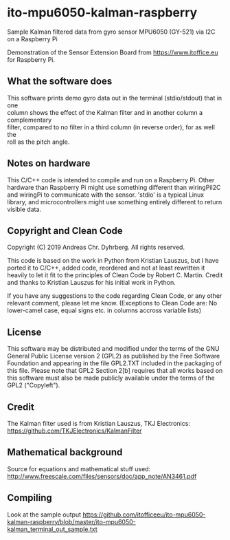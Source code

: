 # ito-mpu6050-kalman-raspberry
Sample Kalman filtered data from gyro sensor MPU6050 (GY-521) via I2C on a Raspberry Pi

Demonstration of the Sensor Extension Board from https://www.itoffice.eu for Raspberry Pi.

## What the software does
This software prints demo gyro data out in the terminal (stdio/stdout) that in one  
column shows the effect of the Kalman filter and in another column a complementary  
filter, compared to no filter in a third column (in reverse order), for as well the  
roll as the pitch angle.

## Notes on hardware
This C/C++ code is intended to compile and run on a Raspberry Pi. Other hardware than 
Raspberry Pi might use something different than wiringPiI2C and wiringPi to 
communicate with the sensor. 'stdio' is a typical Linux library, and 
microcontrollers might use something entirely different to return visible data.

## Copyright and Clean Code
Copyright (C) 2019 Andreas Chr. Dyhrberg. All rights reserved.

This code is based on the work in Python from Kristian Lauszus, but I have ported 
it to C/C++, added code, reordered and not at least rewritten it heavily to let it fit 
to the principles of Clean Code by Robert C. Martin. Credit and thanks to Kristian 
Lauszus for his initial work in Python.

If you have any suggestions to the code regarding Clean Code, or any other relevant 
comment, please let me know. (Exceptions to Clean Code are: No lower-camel case, 
equal signs etc. in columns accross variable lists)

## License
This software may be distributed and modified under the terms of the GNU
General Public License version 2 (GPL2) as published by the Free Software
Foundation and appearing in the file GPL2.TXT included in the packaging of
this file. Please note that GPL2 Section 2[b] requires that all works based
on this software must also be made publicly available under the terms of
the GPL2 ("Copyleft").

## Credit
The Kalman filter used is from Kristian Lauszus, TKJ Electronics:
https://github.com/TKJElectronics/KalmanFilter

## Mathematical background
Source for equations and mathematical stuff used: 
http://www.freescale.com/files/sensors/doc/app_note/AN3461.pdf

## Compiling
Look at the sample output
https://github.com/itofficeeu/ito-mpu6050-kalman-raspberry/blob/master/ito-mpu6050-kalman_terminal_out_sample.txt